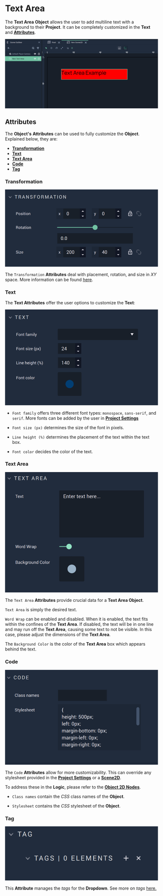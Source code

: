 # Text Area

The **Text Area** **Object** allows the user to add multiline text with a background to their **Project**. It can be completely customized in the **Text** and [**Attributes**](textarea.md#attributes).

![Text Area.](../../../.gitbook/assets/2dgui-textarea1.png)


## Attributes

The **Object's** **Attributes** can be used to fully customize the **Object**. Explained below, they are:

* [**Transformation**](textarea.md#transformation)
* [**Text**](textarea.md#text)
* [**Text Area**](textarea.md#text-area)
* [**Code**](textarea.md#code)
* [**Tag**](textarea.md#tag)

### Transformation

![Transformation Attributes.](../../../.gitbook/assets/textareaattstransformation.png)

The `Transformation` **Attributes** deal with placement, rotation, and size in *XY* space. More information can be found [here](../../attributes/common-attributes/transformation/README.md).

### Text

The **Text Attributes** offer the user options to customize the **Text**:

![Text Attributes.](../../../.gitbook/assets/textareaattstext.png)
 

* `Font family` offers three different font types: `monospace`, `sans-serif`, and `serif`. More fonts can be added by the user in [**Project Settings**](../../../modules/project-settings/fonts.md)

* `Font size (px)` determines the size of the font in pixels.

* `Line height (%)` determines the placement of the text within the text box. 

* `Font color` decides the color of the text.

### Text Area

![Text Area Attributes.](../../../.gitbook/assets/textareaattstextarea.png)

The `Text Area` **Attributes** provide crucial data for a **Text Area Object**.

`Text Area` is simply the desired text.

`Word Wrap` can be enabled and disabled. When it is enabled, the text fits within the confines of the **Text Area**. If disabled, the text will be in one line and may run off the **Text Area**, causing some text to not be visible. In this case, please adjust the dimensions of the **Text Area**.

The `Background Color` is the color of the **Text Area** box which appears behind the text. 

### Code

![Code Attributes.](../../../.gitbook/assets/buttonattscode.png)

The `Code` **Attributes** allow for more customizability. This can override any stylesheet provided in the [**Project Settings**](../../../modules/project-settings/style.md) or a [**Scene2D**](../../project-objects/scene2d.md). 

To address these in the **Logic**, please refer to the [**Object 2D Nodes**](../../../toolbox/incari/object2d/README.md).

* `Class names` contain the *CSS* class names of the **Object**. 

* `Stylesheet` contains the *CSS* stylesheet of the **Object**.


### Tag 

![Tag Attributes.](../../../.gitbook/assets/buttonattstag.png)

This **Attribute** manages the *tags* for the **Dropdown**. See more on *tags* [here.](../../attributes/common-attributes/tag.md)
